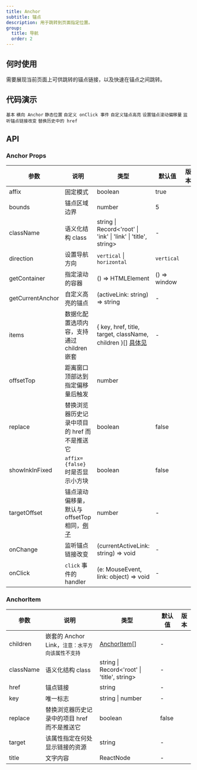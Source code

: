 ```yaml
---
title: Anchor
subtitle: 锚点
description: 用于跳转到页面指定位置。
group:
  title: 导航
  order: 2
---
```


## 何时使用

需要展现当前页面上可供跳转的锚点链接，以及快速在锚点之间跳转。

## 代码演示

<!-- prettier-ignore -->
<code src="./demo/basic.tsx" iframe="200">基本</code>
<code src="./demo/horizontal.tsx" iframe="200">横向 Anchor</code>
<code src="./demo/static.tsx">静态位置</code>
<code src="./demo/on-click.tsx">自定义 onClick 事件</code>
<code src="./demo/customize-highlight.tsx">自定义锚点高亮</code>
<code src="./demo/target-offset.tsx" iframe="200">设置锚点滚动偏移量</code>
<code src="./demo/on-change.tsx">监听锚点链接改变</code>
<code src="./demo/replace.tsx" iframe="200">替换历史中的 href</code>

## API

### Anchor Props

| 参数 | 说明 | 类型 | 默认值 | 版本 |
| --- | --- | --- | --- | --- |
| affix | 固定模式 | boolean | true |  |
| bounds | 锚点区域边界 | number | 5 |  |
| className | 语义化结构 class | string \| Record&lt;'root' \| 'ink' \| 'link' \| 'title', string> | - |  |
| direction | 设置导航方向 | `vertical` \| `horizontal` | `vertical` |  |
| getContainer | 指定滚动的容器 | () => HTMLElement | () => window |  |
| getCurrentAnchor | 自定义高亮的锚点 | (activeLink: string) => string | - |  |
| items | 数据化配置选项内容，支持通过 children 嵌套 | { key, href, title, target, className, children }\[] [具体见](#anchoritem) | - |  |
| offsetTop | 距离窗口顶部达到指定偏移量后触发 | number |  |  |
| replace | 替换浏览器历史记录中项目的 href 而不是推送它 | boolean | false |  |
| showInkInFixed | `affix={false}` 时是否显示小方块 | boolean | false |  |
| targetOffset | 锚点滚动偏移量，默认与 offsetTop 相同，[例子](#components-anchor-demo-targetoffset) | number | - |  |
| onChange | 监听锚点链接改变 | (currentActiveLink: string) => void | - |  |
| onClick | `click` 事件的 handler | (e: MouseEvent, link: object) => void | - |  |

### AnchorItem

| 参数 | 说明 | 类型 | 默认值 | 版本 |
| --- | --- | --- | --- | --- |
| children | 嵌套的 Anchor Link，`注意：水平方向该属性不支持` | [AnchorItem](#anchoritem)\[] | - |  |
| className | 语义化结构 class | string \| Record&lt;'root' \| 'title', string> | - |  |
| href | 锚点链接 | string | - |  |
| key | 唯一标志 | string \| number | - |  |
| replace | 替换浏览器历史记录中的项目 href 而不是推送它 | boolean | false |  |
| target | 该属性指定在何处显示链接的资源 | string | - |  |
| title | 文字内容 | ReactNode | - |  |
